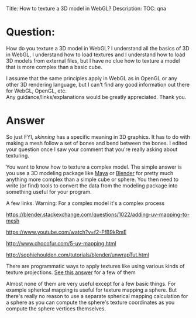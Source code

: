 Title: How to texture a 3D model in WebGL?
Description:
TOC: qna

# Question:

How do you texture a 3D model in WebGL? I understand all the basics of 3D in WebGL, I understand how to load textures and I understand how to load 3D models from external files, but I have no clue how to texture a model that is more complex than a basic cube.

I assume that the same principles apply in WebGL as in OpenGL or any other 3D rendering language, but I can't find any good information out there for WebGL, OpenGL, etc.  
Any guidance/links/explanations would be greatly appreciated. Thank you.

# Answer

So just FYI, *skinning* has a specific meaning in 3D graphics. It has to do with making a mesh follow a set of bones and bend between the bones. I edited your question once I saw your comment that you're really asking about texturing.

You want to know how to texture a complex model. The simple answer is you use a 3D modeling package like [Maya](http://www.autodesk.com/products/maya/overview) or [Blender](https://www.blender.org/) for pretty much anything more complex than a simple cube or sphere. You then need to write (or find) tools to convert the data from the modeling package into something useful for your program.

A few links. Warning: For a complex model it's a complex process

https://blender.stackexchange.com/questions/1022/adding-uv-mapping-to-mesh

https://www.youtube.com/watch?v=f2-FfB9kRmE

http://www.chocofur.com/5-uv-mapping.html

http://sophiehoulden.com/tutorials/blender/unwrapTut.html



There are programmatic ways to apply textures like using various kinds of texture projections. [See this answer](https://stackoverflow.com/a/34960116/128511) for a few of them

Almost none of them are very useful except for a few basic things. For example spherical mapping is useful for texture mapping a sphere. But there's really no reason to use a separate spherical mapping calculation for a sphere as you can compute the sphere's texture coordinates as you compute the sphere vertices themselves.


